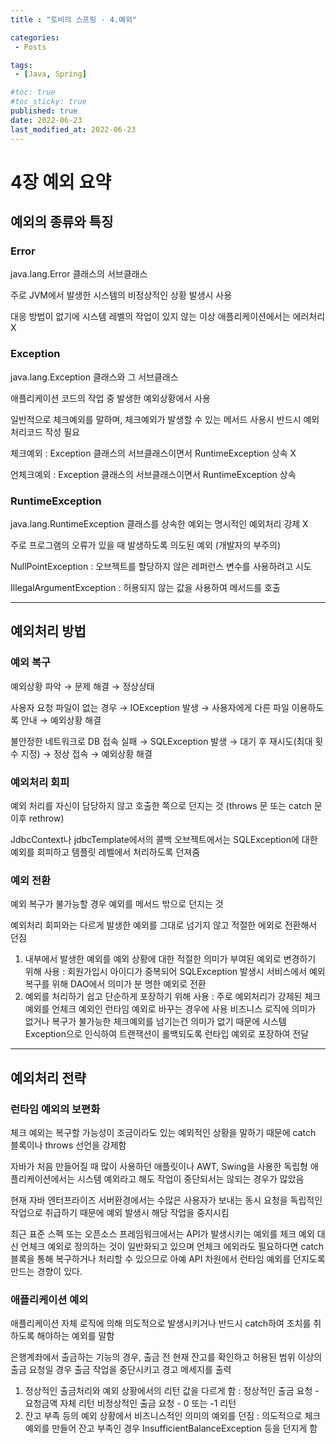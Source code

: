 ```yaml
---
title : "토비의 스프링 - 4.예외"

categories:
 - Posts

tags:
 - [Java, Spring]

#toc: true
#toc_sticky: true
published: true
date: 2022-06-23
last_modified_at: 2022-06-23
---
```


# 4장 예외 요약

## 예외의 종류와 특징

### Error

java.lang.Error 클래스의 서브클래스

주로 JVM에서 발생한 시스템의 비정상적인 상황 발생시 사용

대응 방법이 없기에 시스템 레벨의 작업이 있지 않는 이상 애플리케이션에서는 에러처리 X

### Exception

java.lang.Exception 클래스와 그 서브클래스

애플리케이션 코드의 작업 중 발생한 예외상황에서 사용

일반적으로 체크예외를 말하며, 체크예외가 발생할 수 있는 메서드 사용시 반드시 예외 처리코드 작성 필요

체크예외 : Exception 클래스의 서브클래스이면서 RuntimeException 상속 X

언체크예외 : Exception 클래스의 서브클래스이면서 RuntimeException 상속

### RuntimeException

java.lang.RuntimeException 클래스를 상속한 예외는 명시적인 예외처리 강제 X

주로 프로그램의 오류가 있을 때 발생하도록 의도된 예외 (개발자의 부주의)

NullPointException : 오브젝트를 할당하지 않은 레퍼런스 변수를 사용하려고 시도

IllegalArgumentException : 허용되지 않는 값을 사용하여 메서드를 호출

---

## 예외처리 방법

### 예외 복구

예외상황 파악 → 문제 해결 → 정상상태

사용자 요청 파일이 없는 경우 → IOException 발생 → 사용자에게 다른 파일 이용하도록 안내 → 예외상황 해결

불안정한 네트워크로 DB 접속 실패 → SQLException 발생 → 대기 후 재시도(최대 횟수 지정) → 정상 접속
→ 예외상황 해결

### 예외처리 회피

예외 처리를 자신이 담당하지 않고 호출한 쪽으로 던지는 것 (throws 문 또는 catch 문 이후 rethrow)

JdbcContext나 jdbcTemplate에서의 콜백 오브젝트에서는 SQLException에 대한 예외를 회피하고 템플릿 레벨에서 처리하도록 던져줌

### 예외 전환

예외 복구가 불가능할 경우 예외를 메서드 밖으로 던지는 것 

예외처리 회피와는 다르게 발생한 예외를 그대로 넘기지 않고 적절한 에외로 전환해서 던짐

1. 내부에서 발생한 예외를 예외 상황에 대한 적절한 의미가 부여된 예외로 변경하기 위해 사용
: 회원가입시 아이디가 중복되어 SQLException 발생시 서비스에서 예외 복구를 위해 DAO에서 의미가 분
명한 예외로 전환
2. 예외를 처리하기 쉽고 단순하게 포장하기 위해 사용
: 주로 예외처리가 강제된 체크예외를 언체크 예외인 런타임 예외로 바꾸는 경우에 사용
비즈니스 로직에 의미가 없거나 복구가 불가능한 체크예외를 넘기는건 의미가 없기 때문에 시스템 Exception으로 인식하여 트랜잭션이 롤백되도록 런타입 예외로 포장하여 전달

---

## 예외처리 전략

### 런타임 예외의 보편화

체크 예외는 복구할 가능성이 조금이라도 있는 예외적인 상황을 말하기 때문에 catch 블록이나 throws 선언을 강제함

자바가 처음 만들어질 때 많이 사용하던 애플릿이나 AWT, Swing을 사용한 독립형 애플리케이션에서는 시스템 예외라고 해도 작업이 중단되서는 않되는 경우가 많았음

현재 자바 엔터프라이즈 서버환경에서는 수많은 사용자가 보내는 동시 요청을 독립적인 작업으로 취급하기 때문에 예외 발생시 해당 작업을 중지시킴

최근 표준 스펙 또는 오픈소스 프레임워크에서는 API가 발생시키는 예외를 체크 예외 대신 언체크 예외로 정의하는 것이 일반화되고 있으며 언체크 에외라도 필요하다면 catch 블록을 통해 복구하거나 처리할 수 있으므로 아예 API 차원에서 런타임 예외를 던지도록 만드는 경향이 있다.

### 애플리케이션 예외

애플리케이션 자체 로직에 의해 의도적으로 발생시키거나 반드시 catch하여 조치를 취하도록 해야하는 예외를 말함

은행계좌에서 출금하는 기능의 경우, 출금 전 현재 잔고를 확인하고 허용된 범위 이상의 출금 요청일 경우 출금 작업을 중단시키고 경고 메세지를 출력

1. 정상적인 출금처리와 예외 상황에서의 리턴 값을 다르게 함
: 정상적인 출금 요청 - 요청금액 자체 리턴
  비정상적인 출금 요청 - 0 또는 -1 리턴
2. 잔고 부족 등의 예외 상황에서 비즈니스적인 의미의 예외를 던짐
: 의도적으로 체크 예외를 만들어 잔고 부족인 경우 InsufficientBalanceException 등을 던지게 함